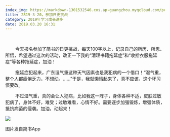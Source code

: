 ```yaml
---
index_img: https://markdown-1301532546.cos.ap-guangzhou.myqcloud.com/peipei_blog/20210921145445.jpeg
title: 2819-3-20，参加日更挑战
category: 2019年学习成长进步
date: 2019.03.20 16:31
---
```


       

        今天报名参加了简书的日更挑战，每天100字以上，记录自己的所历、所思、所悟，希望通过这次的活动，改正一下我的“清理书籍拖延症”和“收拾衣服拖延症”等各种拖延症，加油！

        拖延症犯起来，广东湿气重这种天气因素也是我犯病的一个借口！“湿气重，整个人都疲倦乏力，不想动。……”于是，我就懒惰起来了，真不应该，这个坏习惯要改。  

        不过湿气重，真的会让人犯病，比如我这一阵子，身体各种不适，皮肤过敏犯病了，身体不好，难受；过敏难看，心情不好。需要逐步加强锻炼，增强体质，抵抗病菌的侵袭。加油，动起来！

  

![](https://markdown-1301532546.cos.ap-guangzhou.myqcloud.com/peipei_blog/20210921145445.jpeg)  

图片发自简书App